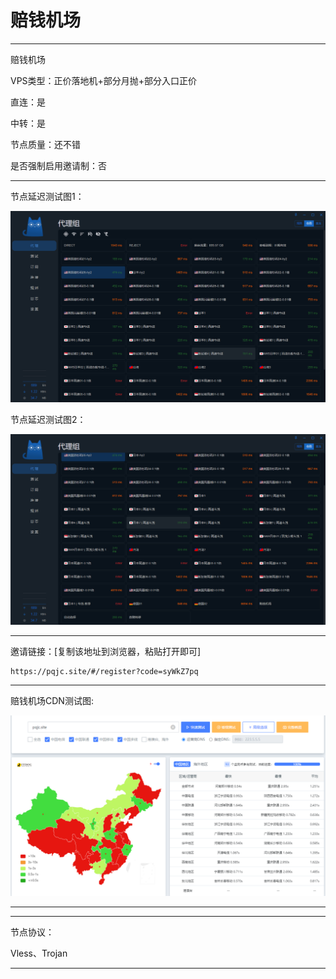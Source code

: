 # 赔钱机场

-------------------------

赔钱机场

VPS类型：正价落地机+部分月抛+部分入口正价

直连：是

中转：是

节点质量：还不错

是否强制启用邀请制：否

-------------------------

节点延迟测试图1：

![image](https://github.com/kexue-aihao/Airport-Shopping-Guide/blob/master/Picture/%E8%B5%94%E9%92%B1%E6%9C%BA%E5%9C%BA/%E8%B5%94%E9%92%B1%E6%9C%BA%E5%9C%BA%E8%8A%82%E7%82%B9%E5%BB%B6%E8%BF%9F%E6%B5%8B%E8%AF%95%E5%9B%BE1.png?raw=true)

节点延迟测试图2：

![image](https://github.com/kexue-aihao/Airport-Shopping-Guide/blob/master/Picture/%E8%B5%94%E9%92%B1%E6%9C%BA%E5%9C%BA/%E8%B5%94%E9%92%B1%E6%9C%BA%E5%9C%BA%E8%8A%82%E7%82%B9%E5%BB%B6%E8%BF%9F%E6%B5%8B%E9%80%9F%E5%9B%BE2.png?raw=true)

-------------------------

邀请链接：[复制该地址到浏览器，粘贴打开即可]

    https://pqjc.site/#/register?code=syWkZ7pq

-------------------------

赔钱机场CDN测试图:

![image](https://github.com/kexue-aihao/Airport-Shopping-Guide/blob/master/Picture/%E8%B5%94%E9%92%B1%E6%9C%BA%E5%9C%BA/%E8%B5%94%E9%92%B1%E6%9C%BA%E5%9C%BACDN%E5%9F%9F%E5%90%8D%E6%A3%80%E6%B5%8B.png?raw=true)

-------------------------

-------------------------

节点协议：

Vless、Trojan

-------------------------
